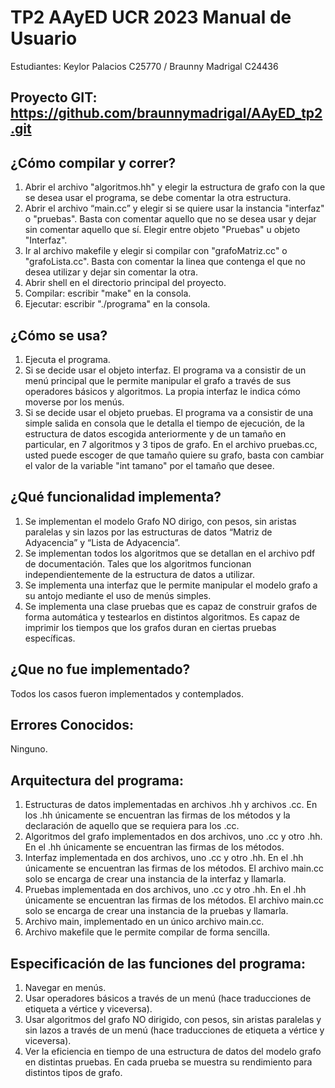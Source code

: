 # TP2  AAyED UCR 2023 Manual de Usuario

Estudiantes: Keylor Palacios C25770 / Braunny Madrigal C24436

## Proyecto GIT: https://github.com/braunnymadrigal/AAyED_tp2.git

## ¿Cómo compilar y correr?
1. Abrir el archivo "algoritmos.hh" y elegir la estructura de grafo con la que se desea usar el programa, se debe comentar la otra estructura.
2. Abrir el archivo “main.cc” y elegir si se quiere usar la instancia "interfaz" o "pruebas". Basta con comentar aquello que no se desea usar y dejar sin comentar aquello que sí. Elegir entre objeto "Pruebas" u objeto "Interfaz".
3. Ir al archivo makefile y elegir si compilar con "grafoMatriz.cc" o "grafoLista.cc". Basta con comentar la linea que contenga el que no desea utilizar y dejar sin comentar la otra.
4. Abrir shell en el directorio principal del proyecto.
5. Compilar: escribir "make" en la consola.
6. Ejecutar: escribir "./programa" en la consola.

## ¿Cómo se usa?
1. Ejecuta el programa.
2. Si se decide usar el objeto interfaz. El programa va a consistir de un menú principal que le permite manipular el grafo a través de sus operadores básicos y algoritmos. La propia interfaz le indica cómo moverse por los menús.
3. Si se decide usar el objeto pruebas. El programa va a consistir de una simple salida en consola que le detalla el tiempo de ejecución, de la estructura de datos escogida anteriormente y de un tamaño en particular, en 7 algoritmos y 3 tipos de grafo. En el archivo pruebas.cc, usted puede escoger de que tamaño quiere su grafo, basta con cambiar el valor de la variable "int tamano" por el tamaño que desee.

## ¿Qué funcionalidad implementa?
1. Se implementan el modelo Grafo NO dirigo, con pesos, sin aristas paralelas y sin lazos por las estructuras de datos “Matriz de Adyacencia” y “Lista de Adyacencia”.
2. Se implementan todos los algoritmos que se detallan en el archivo pdf de documentación. Tales que los algoritmos funcionan independientemente de la estructura de datos a utilizar.
3. Se implementa una interfaz que le permite manipular el modelo grafo a su antojo mediante el uso de menús simples. 
4. Se implementa una clase pruebas que es capaz de construir grafos de forma automática y testearlos en distintos algoritmos. Es capaz de imprimir los tiempos que los grafos duran en ciertas pruebas específicas.

## ¿Que no fue implementado? 
Todos los casos fueron implementados y contemplados.

## Errores Conocidos:
Ninguno.

## Arquitectura del programa: 
1. Estructuras de datos implementadas en archivos .hh y archivos .cc. En los .hh únicamente se encuentran las firmas de los métodos y la declaración de aquello que se requiera para los .cc.
2. Algoritmos del grafo implementados en dos archivos, uno .cc y otro .hh. En el .hh únicamente se encuentran las firmas de los métodos.
3. Interfaz implementada en dos archivos, uno .cc y otro .hh. En el .hh únicamente se encuentran las firmas de los métodos. El archivo main.cc solo se encarga de crear una instancia de la interfaz y llamarla. 
4. Pruebas implementada en dos archivos, uno .cc y otro .hh. En el .hh únicamente se encuentran las firmas de los métodos. El archivo main.cc solo se encarga de crear una instancia de la pruebas y llamarla. 
5. Archivo main, implementado en un único archivo main.cc.
6. Archivo makefile que le permite compilar de forma sencilla. 

## Especificación de las funciones del programa:
1. Navegar en menús.
2. Usar operadores básicos a través de un menú (hace traducciones de etiqueta a vértice y viceversa).
3. Usar algoritmos del grafo NO dirigido, con pesos, sin aristas paralelas y sin lazos a través de un menú (hace traducciones de etiqueta a vértice y viceversa).
4. Ver la eficiencia en tiempo de una estructura de datos del modelo grafo en distintas pruebas. En cada prueba se muestra su rendimiento para distintos tipos de grafo.
